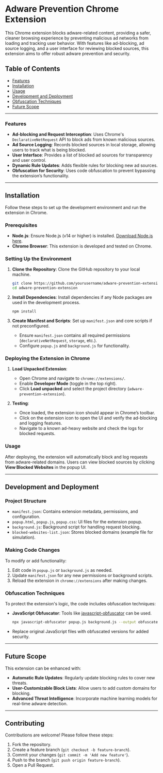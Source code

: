 # Adware Prevention Chrome Extension

This Chrome extension blocks adware-related content, providing a safer, cleaner browsing experience by preventing malicious ad networks from loading and tracking user behavior. With features like ad-blocking, ad source logging, and a user interface for reviewing blocked sources, this extension aims to offer robust adware prevention and security.

## Table of Contents

- [Features](#features)
- [Installation](#installation)
- [Usage](#usage)
- [Development and Deployment](#development-and-deployment)
- [Obfuscation Techniques](#obfuscation-techniques)
- [Future Scope](#future-scope)

---

### Features

- **Ad-blocking and Request Interception**: Uses Chrome's `DeclarativeNetRequest` API to block ads from known malicious sources.
- **Ad Source Logging**: Records blocked sources in local storage, allowing users to track what is being blocked.
- **User Interface**: Provides a list of blocked ad sources for transparency and user control.
- **Dynamic Rule Updates**: Adds flexible rules for blocking new ad sources.
- **Obfuscation for Security**: Uses code obfuscation to prevent bypassing the extension’s functionality.

---

## Installation

Follow these steps to set up the development environment and run the extension in Chrome.

### Prerequisites

- **Node.js**: Ensure Node.js (v14 or higher) is installed. [Download Node.js here](https://nodejs.org/).
- **Chrome Browser**: This extension is developed and tested on Chrome.

### Setting Up the Environment

1. **Clone the Repository**: Clone the GitHub repository to your local machine.
   ```bash
   git clone https://github.com/yourusername/adware-prevention-extension.git
   cd adware-prevention-extension
   ```

2. **Install Dependencies**: Install dependencies if any Node packages are used in the development process.
   ```bash
   npm install
   ```

3. **Create Manifest and Scripts**: Set up `manifest.json` and core scripts if not preconfigured.
   - Ensure `manifest.json` contains all required permissions (`declarativeNetRequest`, `storage`, etc.).
   - Configure `popup.js` and `background.js` for functionality.

### Deploying the Extension in Chrome

1. **Load Unpacked Extension**:
   - Open Chrome and navigate to `chrome://extensions/`.
   - Enable **Developer Mode** (toggle in the top right).
   - Click **Load unpacked** and select the project directory (`adware-prevention-extension`).

2. **Testing**:
   - Once loaded, the extension icon should appear in Chrome’s toolbar.
   - Click on the extension icon to open the UI and verify the ad-blocking and logging features.
   - Navigate to a known ad-heavy website and check the logs for blocked requests.

### Usage

After deploying, the extension will automatically block and log requests from adware-related domains. Users can view blocked sources by clicking **View Blocked Websites** in the popup UI. 

---

## Development and Deployment

### Project Structure

- `manifest.json`: Contains extension metadata, permissions, and configuration.
- `popup.html`, `popup.js`, `popup.css`: UI files for the extension popup.
- `background.js`: Background script for handling request blocking.
- `blocked-websites-list.json`: Stores blocked domains (example file for simulation).

### Making Code Changes

To modify or add functionality:
1. Edit code in `popup.js` or `background.js` as needed.
2. Update `manifest.json` for any new permissions or background scripts.
3. Reload the extension in `chrome://extensions` after making changes.

### Obfuscation Techniques

To protect the extension's logic, the code includes obfuscation techniques:
- **JavaScript Obfuscator**: Tools like [javascript-obfuscator](https://www.npmjs.com/package/javascript-obfuscator) can be used.
   ```bash
   npx javascript-obfuscator popup.js background.js --output obfuscated/
   ```

- Replace original JavaScript files with obfuscated versions for added security.

---

## Future Scope

This extension can be enhanced with:
- **Automatic Rule Updates**: Regularly update blocking rules to cover new threats.
- **User-Customizable Block Lists**: Allow users to add custom domains for blocking.
- **Advanced Threat Intelligence**: Incorporate machine learning models for real-time adware detection.

---

## Contributing

Contributions are welcome! Please follow these steps:

1. Fork the repository.
2. Create a feature branch (`git checkout -b feature-branch`).
3. Commit your changes (`git commit -m 'Add new feature'`).
4. Push to the branch (`git push origin feature-branch`).
5. Open a Pull Request.
